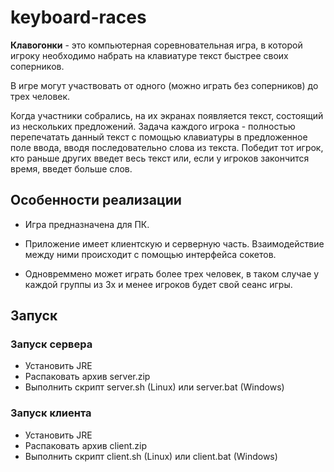 # keyboard-races

__Клавогонки__ - это компьютерная соревновательная игра, в которой игроку необходимо набрать на клавиатуре текст быстрее своих соперников.

В игре могут участвовать от одного (можно играть без соперников) до трех человек.

Когда участники собрались, на их экранах появляется текст, состоящий из нескольких предложений. Задача каждого игрока - полностью перепечатать данный текст с помощью клавиатуры в предложенное поле ввода, вводя последовательно слова из текста. Победит тот игрок, кто раньше других введет весь текст или, если у игроков закончится время, введет больше слов.

## Особенности реализации

- Игра предназначена для ПК.

- Приложение имеет клиентскую и серверную часть. Взаимодействие между ними происходит с помощью интерфейса сокетов.

- Одновреммено может играть более трех человек, в таком случае у каждой группы из 3х и менее игроков будет свой сеанс игры.

## Запуск

### Запуск сервера
- Установить JRE
- Распаковать архив server.zip
- Выполнить скрипт server.sh (Linux) или server.bat (Windows)

### Запуск клиента
- Установить JRE
- Распаковать архив client.zip
- Выполнить скрипт client.sh (Linux) или client.bat (Windows)
